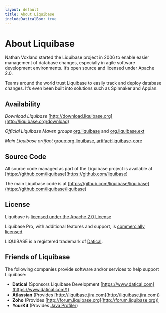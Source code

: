```yaml
---
layout: default
title: About Liquibase
includeDaticalBox: true
---
```


# About Liquibase #
Nathan Voxland started the Liquibase project in 2006 to enable easier management of database changes, especially in agile software development environments. It’s open source and licensed under Apache 2.0.

Teams around the world trust Liquibase to easily track and deploy database changes. It’s even been built into solutions such as Spinnaker and Appian. 

## Availability ##

*Download Liquibase* 
[http://download.liquibase.org](http://liquibase.org/download)

*Official Liquibase Maven groups*
[org.liquibase](http://search.maven.org/#search%7Cga%7C1%7Cg%3A%22org.liquibase%22) and [org.liquibase.ext](http://search.maven.org/#search%7Cga%7C1%7Cg%3A%22org.liquibase.ext%22)

*Main Liquibase artifact*
[group:org.liquibase, artifact:liquibase-core](http://search.maven.org/#search%7Cga%7C1%7Ca%3A%22liquibase-core%22)

## Source Code ##

All source code managed as part of the Liquibase project is available at [https://github.com/liquibase](https://github.com/liquibase)

The main Liquibase code is at [https://github.com/liquibase/liquibase](https://github.com/liquibase/liquibase)

## License ##

Liquibase is [licensed under the Apache 2.0 License](https://github.com/liquibase/liquibase/blob/master/LICENSE.txt)

Liquibase Pro, with additional features and support, is [commercially licensed](https://support.liquibase.org/eula/).

LIQUIBASE is a registered trademark of [Datical](https://www.datical.com).

## Friends of Liquibase ##

The following companies provide software and/or services to help support Liquibase:

- **Datical** (Sponsors Liquibase Development [https://www.datical.com](https://www.datical.com/))
- **Atlassian** (Provides [http://liquibase.jira.com](http://liquibase.jira.com))
- **Zoho** (Provides [http://forum.liquibase.org](http://forum.liquibase.org))
- **YourKit** (Provides [Java Profiler](http://yourkit.com))
